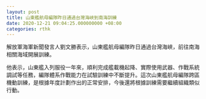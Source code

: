 ```yaml
---
layout: post
title: 山東艦航母編隊昨日通過台灣海峽到南海訓練
date: 2020-12-21 09:04:25.000000000 +08:00
categories: rthk
---
```


解放軍海軍新聞發言人劉文勝表示，山東艦航母編隊昨日通過台灣海峽，前往南海相關海域開展訓練。

他表示，山東艦入列服役一年來，順利完成艦載機起降、實際使用武器、作戰系統調試等任務，編隊體系作戰能力在試驗訓練中不斷提升。這次山東艦航母編隊跨區機動訓練，是根據年度計劃作出的正常安排，今後還將根據訓練需要繼續組織類似行動。
